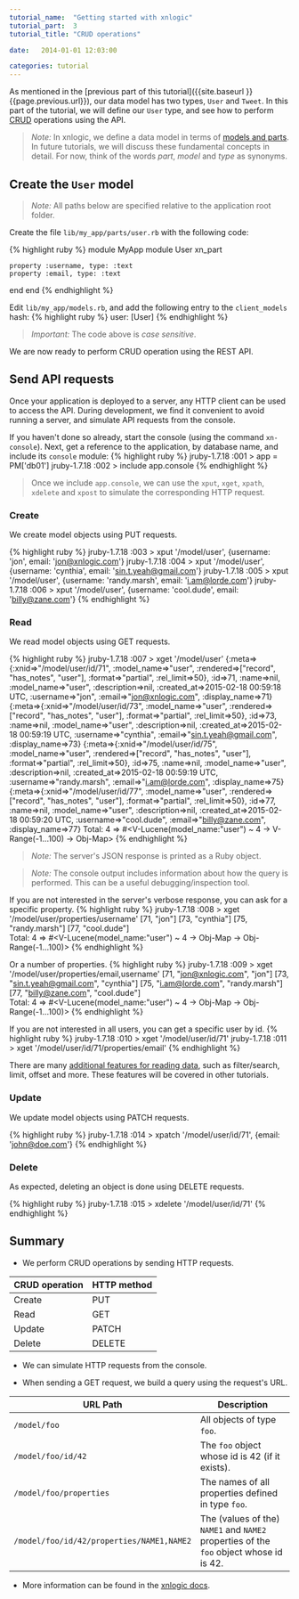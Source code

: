 ```yaml
---
tutorial_name:  "Getting started with xnlogic"
tutorial_part:  3
tutorial_title: "CRUD operations"

date:   2014-01-01 12:03:00

categories: tutorial
---
```


As mentioned in the [previous part of this tutorial]({{site.baseurl }}{{page.previous.url}}), our data model has two types, `User` and `Tweet`. In this part of the tutorial, we will define our `User` type, and see how to perform [CRUD](http://en.wikipedia.org/wiki/Create,_read,_update_and_delete) operations using the API.

> _Note:_ In xnlogic, we define a data model in terms of [models and parts](https://github.com/xnlogic/xn-gem-template/wiki/Data-Modeling,-Parts-and-Models).
> In future tutorials, we will discuss these fundamental concepts in detail. 
> For now, think of the words _part_, _model_ and _type_ as synonyms.


## Create the `User` model

> _Note:_ All paths below are specified relative to the application root folder.

Create the file `lib/my_app/parts/user.rb` with the following code:

{% highlight ruby %}
module MyApp
  module User
    xn_part

    property :username, type: :text
    property :email, type: :text
  end
end
{% endhighlight %}

Edit `lib/my_app/models.rb`, and add the following entry to the `client_models` hash:
{% highlight ruby %}
user: [User]
{% endhighlight %}

> _Important:_ The code above is _case sensitive_.

We are now ready to perform CRUD operation using the REST API.

## Send API requests

Once your application is deployed to a server, any HTTP client can be used to access the API. During development, we find it convenient to avoid running a server, and simulate API requests from the console.

If you haven't done so already, start the console (using the command `xn-console`). Next, get a reference to the application, by database name, and include its `console` module:
{% highlight ruby %}
jruby-1.7.18 :001 > app = PM['db01']
jruby-1.7.18 :002 > include app.console
{% endhighlight %}

> Once we include `app.console`, we can use the `xput`, `xget`, `xpath`, `xdelete` and `xpost` to simulate the corresponding HTTP request.

### Create

We create model objects using PUT requests.

{% highlight ruby %}
jruby-1.7.18 :003 > xput '/model/user', {username: 'jon', email: 'jon@xnlogic.com'}
jruby-1.7.18 :004 > xput '/model/user', {username: 'cynthia', email: 'sin.t.yeah@gmail.com'}
jruby-1.7.18 :005 > xput '/model/user', {username: 'randy.marsh', email: 'i.am@lorde.com'}
jruby-1.7.18 :006 > xput '/model/user', {username: 'cool.dude', email: 'billy@zane.com'}
{% endhighlight %}

### Read

We read model objects using GET requests.

{% highlight ruby %}
jruby-1.7.18 :007 > xget '/model/user'
{:meta=>{:xnid=>"/model/user/id/71", :model_name=>"user", :rendered=>["record", "has_notes", "user"], :format=>"partial", :rel_limit=>50}, :id=>71, :name=>nil, :model_name=>"user", :description=>nil, :created_at=>2015-02-18 00:59:18 UTC, :username=>"jon", :email=>"jon@xnlogic.com", :display_name=>71}
{:meta=>{:xnid=>"/model/user/id/73", :model_name=>"user", :rendered=>["record", "has_notes", "user"], :format=>"partial", :rel_limit=>50}, :id=>73, :name=>nil, :model_name=>"user", :description=>nil, :created_at=>2015-02-18 00:59:19 UTC, :username=>"cynthia", :email=>"sin.t.yeah@gmail.com", :display_name=>73}
{:meta=>{:xnid=>"/model/user/id/75", :model_name=>"user", :rendered=>["record", "has_notes", "user"], :format=>"partial", :rel_limit=>50}, :id=>75, :name=>nil, :model_name=>"user", :description=>nil, :created_at=>2015-02-18 00:59:19 UTC, :username=>"randy.marsh", :email=>"i.am@lorde.com", :display_name=>75}
{:meta=>{:xnid=>"/model/user/id/77", :model_name=>"user", :rendered=>["record", "has_notes", "user"], :format=>"partial", :rel_limit=>50}, :id=>77, :name=>nil, :model_name=>"user", :description=>nil, :created_at=>2015-02-18 00:59:20 UTC, :username=>"cool.dude", :email=>"billy@zane.com", :display_name=>77}
Total: 4
 => #<V-Lucene(model_name:"user") ~ 4 -> V-Range(-1...100) -> Obj-Map>
{% endhighlight %}

> _Note:_ The server's JSON response is printed as a Ruby object. 

> _Note:_ The console output includes information about how the query is performed. This can be a useful debugging/inspection tool.

If you are not interested in the server's verbose response, you can ask for a specific property.
{% highlight ruby %}
jruby-1.7.18 :008 > xget '/model/user/properties/username'
[71, "jon"] [73, "cynthia"] [75, "randy.marsh"] [77, "cool.dude"]  
Total: 4
 => #<V-Lucene(model_name:"user") ~ 4 -> Obj-Map -> Obj-Range(-1...100)>
{% endhighlight %}

Or a number of properties.
{% highlight ruby %}
jruby-1.7.18 :009 > xget '/model/user/properties/email,username'
[71, "jon@xnlogic.com", "jon"] [73, "sin.t.yeah@gmail.com", "cynthia"] [75, "i.am@lorde.com", "randy.marsh"] [77, "billy@zane.com", "cool.dude"]    
Total: 4
 => #<V-Lucene(model_name:"user") ~ 4 -> Obj-Map -> Obj-Range(-1...100)>
{% endhighlight %}

If you are not interested in all users, you can get a specific user by id.
{% highlight ruby %}
jruby-1.7.18 :010 > xget '/model/user/id/71'
jruby-1.7.18 :011 > xget '/model/user/id/71/properties/email'
{% endhighlight %}

There are many [additional features for reading data](https://github.com/xnlogic/xn-gem-template/wiki/REST-API#getting-vertices), such as filter/search, limit, offset and more. These features will be covered in other tutorials.

### Update

We update model objects using PATCH requests.

{% highlight ruby %}
jruby-1.7.18 :014 > xpatch '/model/user/id/71', {email: 'john@doe.com'}
{% endhighlight %}

### Delete

As expected, deleting an object is done using DELETE requests.

{% highlight ruby %}
jruby-1.7.18 :015 > xdelete '/model/user/id/71'
{% endhighlight %}


## Summary

 * We perform CRUD operations by sending HTTP requests.
 
| CRUD operation | HTTP method |
| -------------- | ----------- |
| Create | PUT    |
| Read   | GET    |
| Update | PATCH  |
| Delete | DELETE |

 * We can simulate HTTP requests from the console.

 * When sending a GET request, we build a query using the request's URL.

| URL Path | Description |
| -------------- | ----------- |
| `/model/foo` | All objects of type `foo`.  |
| `/model/foo/id/42`   | The `foo` object whose id is 42 (if it exists). |
| `/model/foo/properties` | The names of all properties defined in type `foo`. |
| `/model/foo/id/42/properties/NAME1,NAME2` | The (values of the) `NAME1` and `NAME2` properties of the `foo` object whose id is 42. |

 * More information can be found in the [xnlogic docs](https://github.com/xnlogic/xn-gem-template/wiki).